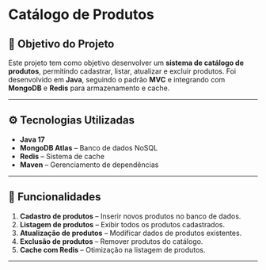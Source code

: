 # Catálogo de Produtos

## 🎯 Objetivo do Projeto
Este projeto tem como objetivo desenvolver um **sistema de catálogo de produtos**, permitindo cadastrar, listar, atualizar e excluir produtos. Foi desenvolvido em **Java**, seguindo o padrão **MVC** e integrando com **MongoDB** e **Redis** para armazenamento e cache.

---


## ⚙️ Tecnologias Utilizadas

- **Java 17**
- **MongoDB Atlas** – Banco de dados NoSQL
- **Redis** – Sistema de cache
- **Maven** – Gerenciamento de dependências


---


## 🚀 Funcionalidades

1. **Cadastro de produtos** – Inserir novos produtos no banco de dados.
2. **Listagem de produtos** – Exibir todos os produtos cadastrados.
3. **Atualização de produtos** – Modificar dados de produtos existentes.
4. **Exclusão de produtos** – Remover produtos do catálogo.
5. **Cache com Redis** – Otimização na listagem de produtos.


---


